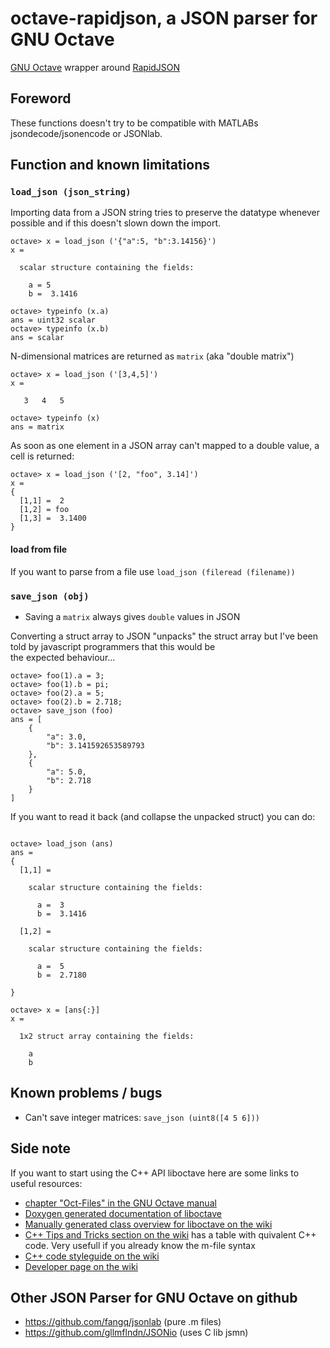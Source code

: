 # octave-rapidjson, a JSON parser for GNU Octave

[GNU Octave](https://www.gnu.org/software/octave/) wrapper around [RapidJSON](http://rapidjson.org/)

## Foreword

These functions doesn't try to be compatible with MATLABs jsondecode/jsonencode or JSONlab.

## Function and known limitations

### `load_json (json_string)`

Importing data from a JSON string tries to preserve the datatype whenever possible and if this doesn't slown down the import.

```
octave> x = load_json ('{"a":5, "b":3.14156}')
x =

  scalar structure containing the fields:

    a = 5
    b =  3.1416

octave> typeinfo (x.a)
ans = uint32 scalar
octave> typeinfo (x.b)
ans = scalar
```

N-dimensional matrices are returned as `matrix` (aka "double matrix")

```
octave> x = load_json ('[3,4,5]')
x =

   3   4   5

octave> typeinfo (x)
ans = matrix
```

As soon as one element in a JSON array can't mapped to a double value, a cell is returned:

```
octave> x = load_json ('[2, "foo", 3.14]')
x =
{
  [1,1] =  2
  [1,2] = foo
  [1,3] =  3.1400
}
```

#### load from file

 If you want to parse from a file use `load_json (fileread (filename))`


### `save_json (obj)`

* Saving a `matrix` always gives `double` values in JSON


Converting a struct array to JSON "unpacks" the struct array but I've been told by javascript programmers that this would be  
the expected behaviour...

```
octave> foo(1).a = 3;
octave> foo(1).b = pi;
octave> foo(2).a = 5;
octave> foo(2).b = 2.718;
octave> save_json (foo)
ans = [
    {
        "a": 3.0,
        "b": 3.141592653589793
    },
    {
        "a": 5.0,
        "b": 2.718
    }
]

```

If you want to read it back (and collapse the unpacked struct) you can do:

```

octave> load_json (ans)
ans =
{
  [1,1] =

    scalar structure containing the fields:

      a =  3
      b =  3.1416

  [1,2] =

    scalar structure containing the fields:

      a =  5
      b =  2.7180

}

octave> x = [ans{:}]
x =

  1x2 struct array containing the fields:

    a
    b
```


## Known problems / bugs

* Can't save integer matrices: `save_json (uint8([4 5 6]))`


## Side note

If you want to start using the C++ API liboctave here are some links to useful resources:

* [chapter "Oct-Files" in the GNU Octave manual](https://www.gnu.org/software/octave/doc/interpreter/Oct_002dFiles.html#Oct_002dFiles)
* [Doxygen generated documentation of liboctave](http://wiki.octave.org/Doxygen)
* [Manually generated class overview for liboctave on the wiki](http://wiki.octave.org/Project_liboctave_4.2)
* [C++ Tips and Tricks section on the wiki](http://wiki.octave.org/Tips_and_tricks#C.2B.2B) has a table with quivalent C++ code. Very usefull if you already know the m-file syntax
* [C++ code styleguide on the wiki](http://wiki.octave.org/C%2B%2B_style_guide)
* [Developer page on the wiki](http://wiki.octave.org/Developers)

## Other JSON Parser for GNU Octave on github

* https://github.com/fangq/jsonlab (pure .m files)
* https://github.com/gllmflndn/JSONio (uses C lib jsmn)
